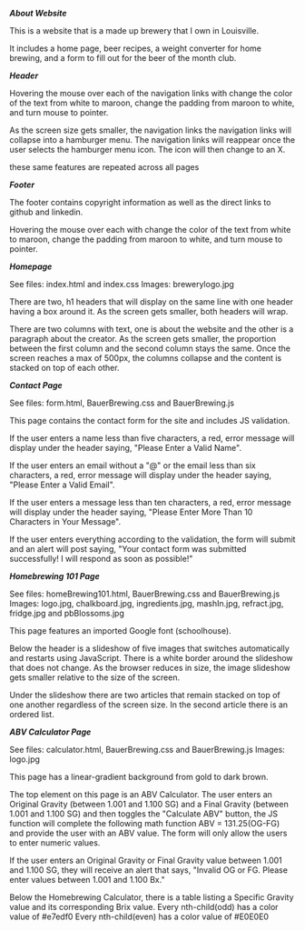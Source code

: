 ***About Website***

This is a website that is a made up brewery that I own in Louisville.

It includes a home page, beer recipes, a weight converter for home brewing, and a form to fill out for the beer of the month club.


***Header***

Hovering the mouse over each of the navigation links with change the color of the text from white to maroon, change the padding from maroon to white, and turn mouse to pointer.

As the screen size gets smaller, the navigation links the navigation links will collapse into a hamburger menu. The navigation links will reappear once the user selects the hamburger menu icon. The icon will then change to an X.

these same features are repeated across all pages


***Footer***

The footer contains copyright information as well as the direct links to github and linkedin. 

Hovering the mouse over each with change the color of the text from white to maroon, change the padding from maroon to white, and turn mouse to pointer.








***Homepage***

See files: index.html and index.css
Images: brewerylogo.jpg

There are two, h1 headers that will display on the same line with one header having a box around it. 
As the screen gets smaller, both headers will wrap. 

There are two columns with text, one is about the website and the other is a paragraph about the creator. 
As the screen gets smaller, the proportion between the first column and the second column stays the same. 
Once the screen reaches a max of 500px, the columns collapse and the content is stacked on top of each other. 

***Contact Page***

See files: form.html, BauerBrewing.css and BauerBrewing.js

This page contains the contact form for the site and includes JS validation. 

If the user enters a name less than five characters, a red, error message will display under the header saying, "Please Enter a Valid Name". 

If the user enters an email without a "@" or the email less than six characters, a red, error message will display under the header saying, "Please Enter a Valid Email". 

If the user enters a message less than ten characters, a red, error message will display under the header saying, "Please Enter More Than 10 Characters in Your Message". 

If the user enters everything according to the validation, the form will submit and an alert will post saying, "Your contact form was submitted successfully! I will respond as soon as possible!" 

***Homebrewing 101 Page***

See files: homeBrewing101.html, BauerBrewing.css and BauerBrewing.js
Images: logo.jpg, chalkboard.jpg, ingredients.jpg, mashIn.jpg, refract.jpg, fridge.jpg and pbBlossoms.jpg

This page features an imported Google font (schoolhouse). 

Below the header is a slideshow of five images that switches automatically and restarts using JavaScript. There is a white border around the slideshow that does not
change. As the browser reduces in size, the image slideshow gets smaller relative to the size of the screen. 

Under the slideshow there are two articles that remain stacked on top of one another regardless of the screen size.
In the second article there is an ordered list. 



***ABV Calculator Page***

See files: calculator.html, BauerBrewing.css and BauerBrewing.js
Images: logo.jpg

This page has a linear-gradient background from gold to dark brown.

The top element on this page is an ABV Calculator. The user enters an Original Gravity (between 1.001 and 1.100 SG) and a Final Gravity (between 1.001 and 1.100 SG) and
then toggles the "Calculate ABV" button, the JS function will complete the following math function ABV = 131.25(OG-FG) and provide the user with an ABV value.  The form will only allow the users to enter numeric values. 

If the user enters an Original Gravity or Final Gravity value between 1.001 and 1.100 SG, they will receive an alert that says, "Invalid OG or FG. Please enter values between 1.001 and 1.100 Bx." 

Below the Homebrewing Calculator, there is a table listing a Specific Gravity value and its corresponding Brix value.
Every nth-child(odd) has a color value of #e7edf0
Every nth-child(even) has a color value of #E0E0E0



